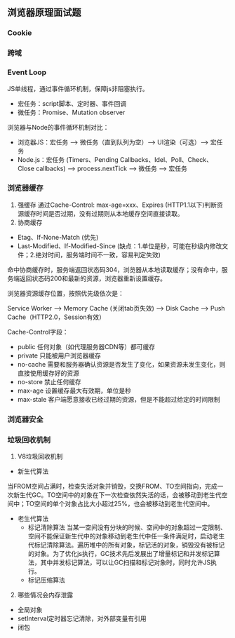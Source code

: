## 浏览器原理面试题

### Cookie

### 跨域

### Event Loop

JS单线程，通过事件循环机制，保障js非阻塞执行。

- 宏任务：script脚本、定时器、事件回调
- 微任务：Promise、Mutation observer

浏览器与Node的事件循环机制对比：
- 浏览器JS：宏任务 --> 微任务（直到队列为空）--> UI渲染（可选）--> 宏任务
- Node.js：宏任务 (Timers、Pending Callbacks、Idel、Poll、Check、Close callbacks) --> process.nextTick --> 微任务 --> 宏任务

### 浏览器缓存

1. 强缓存
通过Cache-Control: max-age=xxx、Expires (HTTP1.1以下)判断资源缓存时间是否过期，没有过期则从本地缓存空间直接读取。
2. 协商缓存
- Etag、If-None-Match (优先)
- Last-Modified、If-Modified-Since (缺点：1.单位是秒，可能在秒级内修改文件；2.绝对时间，服务端时间不一致，容易判定失效)

命中协商缓存时，服务端返回状态码304，浏览器从本地读取缓存；没有命中，服务端返回状态码200和最新的资源，浏览器重新设置缓存。

浏览器资源缓存位置，按照优先级依次是：

Service Worker --> Memory Cache (关闭tab页失效) --> Disk Cache --> Push Cache（HTTP2.0，Session有效）

Cache-Control字段：
- public 任何对象（如代理服务器CDN等）都可缓存
- private 只能被用户浏览器缓存
- no-cache 需要和服务器确认资源是否发生了变化，如果资源未发生变化，则直接使用缓存好的资源
- no-store 禁止任何缓存
- max-age 设置缓存最大有效期，单位是秒
- max-stale 客户端愿意接收已经过期的资源，但是不能超过给定的时间限制

### 浏览器安全

### 垃圾回收机制
1. V8垃圾回收机制

- 新生代算法

当FROM空间占满时，检查失活对象并销毁，交换FROM、TO空间指向，完成一次新生代GC。TO空间中的对象在下一次检查依然失活的话，会被移动到老生代空间中；TO空间的单个对象占比大小超过25%，也会被移动到老生代空间中。
- 老生代算法
  - 标记清除算法
  当某一空间没有分块的时候、空间中的对象超过一定限制、空间不能保证新生代中的对象移动到老生代中任一条件满足时，启动老生代标记清除算法。遍历堆中的所有对象，标记活的对象，销毁没有被标记的对象。为了优化js执行，GC技术先后发展出了增量标记和并发标记算法，其中并发标记算法，可以让GC扫描和标记对象时，同时允许JS执行。
  - 标记压缩算法
2. 哪些情况会内存泄露
- 全局对象
- setInterval定时器忘记清除，对外部变量有引用
- 闭包
